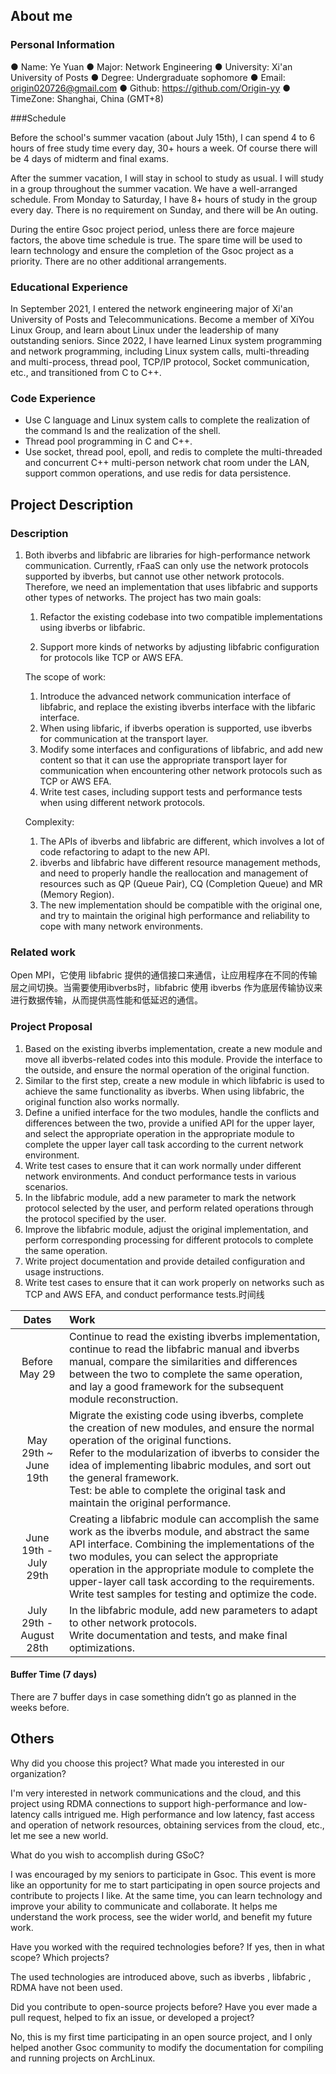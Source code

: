 ## About me

### Personal Information

● Name: Ye Yuan
● Major: Network Engineering
● University: Xi'an University of Posts
● Degree: Undergraduate sophomore
● Email: origin020726@gmail.com
● Github: https://github.com/Origin-yy
● TimeZone: Shanghai, China (GMT+8)

###Schedule

Before the school's summer vacation (about July 15th), I can spend 4 to 6 hours of free study time every day, 30+ hours a week. Of course there will be 4 days of midterm and final exams.

After the summer vacation, I will stay in school to study as usual. I will study in a group throughout the summer vacation. We have a well-arranged schedule. From Monday to Saturday, I have 8+ hours of study in the group every day. There is no requirement on Sunday, and there will be An outing.

During the entire Gsoc project period, unless there are force majeure factors, the above time schedule is true. The spare time will be used to learn technology and ensure the completion of the Gsoc project as a priority. There are no other additional arrangements.

### Educational Experience

In September 2021, I entered the network engineering major of Xi'an University of Posts and Telecommunications. Become a member of XiYou Linux Group, and learn about Linux under the leadership of many outstanding seniors. Since 2022, I have learned Linux system programming and network programming, including Linux system calls, multi-threading and multi-process, thread pool, TCP/IP protocol, Socket communication, etc., and transitioned from C to C++.

### Code Experience

+ Use C language and Linux system calls to complete the realization of the command ls and the realization of the shell.
+ Thread pool programming in C and C++.
+ Use socket, thread pool, epoll, and redis to complete the multi-threaded and concurrent C++ multi-person network chat room under the LAN, support common operations, and use redis for data persistence.

## Project Description

### Description

1. Both ibverbs and libfabric are libraries for high-performance network communication. Currently, rFaaS can only use the network protocols supported by ibverbs, but cannot use other network protocols. Therefore, we need an implementation that uses libfabric and supports other types of networks. The project has two main goals:

   1. Refactor the existing codebase into two compatible implementations using ibverbs or libfabric.

   2. Support more kinds of networks by adjusting libfabric configuration for protocols like TCP or AWS EFA.

   The scope of work:

   1. Introduce the advanced network communication interface of libfabric, and replace the existing ibverbs interface with the libfaric interface.
   2. When using libfaric, if ibverbs operation is supported, use ibverbs for communication at the transport layer.
   3. Modify some interfaces and configurations of libfabric, and add new content so that it can use the appropriate transport layer for communication when encountering other network protocols such as TCP or AWS EFA.
   4. Write test cases, including support tests and performance tests when using different network protocols.

   Complexity:

   1. The APIs of ibverbs and libfabric are different, which involves a lot of code refactoring to adapt to the new API.
   2. ibverbs and libfabric have different resource management methods, and need to properly handle the reallocation and management of resources such as QP (Queue Pair), CQ (Completion Queue) and MR (Memory Region).
   3. The new implementation should be compatible with the original one, and try to maintain the original high performance and reliability to cope with many network environments.

### Related work

Open MPI，它使用 libfabric 提供的通信接口来通信，让应用程序在不同的传输层之间切换。当需要使用ibverbs时，libfabric 使用 ibverbs 作为底层传输协议来进行数据传输，从而提供高性能和低延迟的通信。

### Project Proposal

1. Based on the existing ibverbs implementation, create a new module and move all ibverbs-related codes into this module. Provide the interface to the outside, and ensure the normal operation of the original function.
2. Similar to the first step, create a new module in which libfabric is used to achieve the same functionality as ibverbs. When using libfabric, the original function also works normally.
3. Define a unified interface for the two modules, handle the conflicts and differences between the two, provide a unified API for the upper layer, and select the appropriate operation in the appropriate module to complete the upper layer call task according to the current network environment.
4. Write test cases to ensure that it can work normally under different network environments. And conduct performance tests in various scenarios.
5. In the libfabric module, add a new parameter to mark the network protocol selected by the user, and perform related operations through the protocol specified by the user.
6. Improve the libfabric module, adjust the original implementation, and perform corresponding processing for different protocols to complete the same operation.
7. Write project documentation and provide detailed configuration and usage instructions.
8. Write test cases to ensure that it can work properly on networks such as TCP and AWS EFA, and conduct performance tests.时间线

|          Dates          | Work                                                         |
| :---------------------: | :----------------------------------------------------------- |
|      Before May 29      | Continue to read the existing ibverbs implementation, continue to read the libfabric manual and ibverbs manual, compare the similarities and differences between the two to complete the same operation, and lay a good framework for the subsequent module reconstruction. |
|  May 29th ~ June 19th   | Migrate the existing code using ibverbs, complete the creation of new modules, and ensure the normal operation of the original functions. <br />Refer to the modularization of ibverbs to consider the idea of implementing libabric modules, and sort out the general framework. <br />Test: be able to complete the original task and maintain the original performance. |
|  June 19th - July 29th  | Creating a libfabric module can accomplish the same work as the ibverbs module, and abstract the same API interface. Combining the implementations of the two modules, you can select the appropriate operation in the appropriate module to complete the upper-layer call task according to the requirements. <br />Write test samples for testing and optimize the code. |
| July 29th - August 28th | In the libfabric module, add new parameters to adapt to other network protocols. <br />Write documentation and tests, and make final optimizations. |

#### Buffer Time (7 days)

There are 7 buffer days in case something didn’t go as planned in the weeks before.

## Others

Why did you choose this project? What made you interested in our organization?

I'm very interested in network communications and the cloud, and this project using RDMA connections to support high-performance and low-latency calls intrigued me. High performance and low latency, fast access and operation of network resources, obtaining services from the cloud, etc., let me see a new world.

What do you wish to accomplish during GSoC?

I was encouraged by my seniors to participate in Gsoc. This event is more like an opportunity for me to start participating in open source projects and contribute to projects I like. At the same time, you can learn technology and improve your ability to communicate and collaborate. It helps me understand the work process, see the wider world, and benefit my future work.

Have you worked with the required technologies before? If yes, then in what scope? Which projects?

The used technologies are introduced above, such as ibverbs , libfabric , RDMA have not been used.

Did you contribute to open-source projects before? Have you ever made a pull request, helped to fix an issue, or developed a project?

No, this is my first time participating in an open source project, and I only helped another Gsoc community to modify the documentation for compiling and running projects on ArchLinux.
